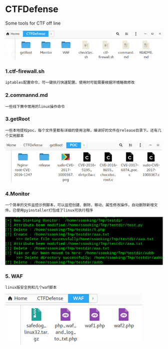 # CTFDefense

Some tools for CTF off line

![](imgs/20171001-103837.png)

### 1.ctf-firewall.sh
    iptables配置命令，可一键执行快速配置。使用时可能需要根据环境略微修改
	
### 2.commannd.md
	一些线下赛中常用的linux操作命令

### 3.getRoot
	一些本地提权poc，每个文件里都有详细的使用注释，编译好的文件在release目录下。还有几个实用脚本

![](imgs/20171001-104020.png)

### 4.Monitor
	一个简单的文件监控示例脚本，可以监控创建、删除、移动、属性修改操作，自动删除新增文件。已使用pyinstaller打包成了linux可执行程序
![](imgs/20171001-105054.png)

### 5. WAF
	linux版安全狗和几个waf脚本

![](imgs/20171001-105010.png)
